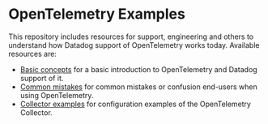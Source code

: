 # OpenTelemetry Examples

This repository includes resources for support, engineering and others to understand how Datadog support of OpenTelemetry works today.
Available resources are:
- [Basic concepts][1] for a basic introduction to OpenTelemetry and Datadog support of it.
- [Common mistakes][2] for common mistakes or confusion end-users when using OpenTelemetry.
- [Collector examples][3] for configuration examples of the OpenTelemetry Collector.

[1]: ./basic-concepts.md
[2]: ./common-mistakes.md
[3]: collector-configurations
